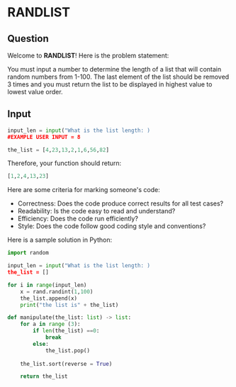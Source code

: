 # RANDLIST

## Question

Welcome to **RANDLIST**! Here is the problem statement:

You must input a number to determine the length of a list that will contain random numbers from 1-100. The last element of the list should be removed 3 times and you must return the list to be displayed in highest value to lowest value order. 

## Input


```python
input_len = input("What is the list length: )
#EXAMPLE USER INPUT = 8

the_list = [4,23,13,2,1,6,56,82]
```

Therefore, your function should return:

```python
[1,2,4,13,23]
```

Here are some criteria for marking someone's code:

- Correctness: Does the code produce correct results for all test cases?
- Readability: Is the code easy to read and understand?
- Efficiency: Does the code run efficiently?
- Style: Does the code follow good coding style and conventions?

Here is a sample solution in Python:

```python
import random

input_len = input("What is the list length: )
the_list = []

for i in range(input_len)
    x = rand.randint(1,100)
    the_list.append(x)
    print("the list is" + the_list)  

def manipulate(the_list: list) -> list:
    for a in range (3):
        if len(the_list) ==0:
            break
        else:
            the_list.pop()
    
    the_list.sort(reverse = True)

    return the_list



```